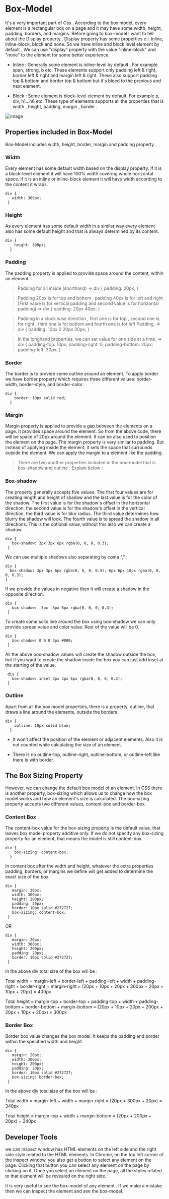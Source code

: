 # Box-Model

It's a very important part of Css . According to the box model, every element is a rectangular box on a page and it may have some width, height, padding, borders, and margins. Before going to box-model I want to tell about the Display property . Display property has some properties e.i. inline, inline-block, block and none. So we have inline and block level element by default . We can use "display" property with the value "inline-block" and "none" to the element for some better experience.

* Inline : Generally some element is inline-level by default . For example span, strong, b etc. These elements support only padding left & right, border left & right and margin left & right. These also support padding top & bottom and border top & bottom but it's bleed to the previous and next element.

* Block : Some element is block-level element by default. For example p, div, h1...h6 etc. These type of elements supports all the properties that is width , height, padding, margin , border .

![image](https://raw.githubusercontent.com/suraj122/AC-STYLE-images/master/box-model/box-model-table.png)

## Properties included in Box-Model

Box-Model includes width, height, border, margin and padding property .

### Width

Every element has some default width based on the display property. If it is a block-level element it will have 100% width covering whole horizontal space. If it is an inline or inline-block element it will have width according to the content it wraps.

```
div {
   width: 300px;
 }
 ```

### Height

As every element has some default width in a similar way every element also has some default height and that is always determined by its content.

```
div {
    height: 300px;
  }
```

### Padding

 The padding property is applied to provide space around the content, within an element.

> Padding for all inside (shorthand)
=> div {
    padding: 20px;
  }


> Padding 20px is for top and bottom , padding 40px is for left and right [First value is for vertical padding and second value is for horizontal padding]
=> div {
    padding: 20px 40px;
  }

> Padding in a clock wise direction , first one is for top , second one is for right , third one is for bottom and fourth one is for left Padding.
=> div {
    padding: 10px 0 20px 30px;
  }

>In the longhand properties, we can set value for one side at a time.
=>  div {
    padding-top: 10px;
    padding-right: 0;
    padding-bottom: 20px;
    padding-left: 30px;
  }

### Border

The border is to provide some outline around an element. To apply border we have border property which requires three different values: border-width, border-style, and border-color.

```
div {
    border: 10px solid red;
  }
```

### Margin

Margin property is applied to provide a gap between the elements on a page. It provides space around the element. So from the above code, there will be space of 20px around the element. It can be also used to position the element on the page.
The margin property is very similar to padding. But instead of applying inside the element, it sets the space that surrounds outside the element.
We can apply the margin to a element like the padding.


> There are two another properties included in the box-model that is box-shadow and outline . Explain below :

### Box-shadow

The property generally accepts five values. The first four values are for creating length and height of shadow and the last value is for the color of the shadow. The first value is for the shadow's offset in the horizontal direction, the second value is for the shadow's offset in the vertical direction, the third value is for blur radius. The third value determines how blurry the shadow will look. The fourth value is to spread the shadow in all directions. This is the optional value, without this also we can create a shadow.


 ```
 div {
    box-shadow: 3px 3px 6px rgba(0, 0, 0, 0.3);
  }
 ```

 We can use multiple shadows also separating by coma "," :

 ```
 div {
   box-shadow: 3px 3px 6px rgba(0, 0, 0, 0.3), 6px 6px 10px rgba(0, 0, 0, 0.3);
 }
 ```

 If we provide the values in negative then it will create a shadow in the opposite direction.

 ```
 div {
    box-shadow: -3px -3px 6px rgba(0, 0, 0, 0.3);
  }
 ```

 To create some solid line around the box using box-shadow we can only provide spread value and color value. Rest of the value will be 0.

 ```
 div {
    box-shadow: 0 0 0 3px #000;
  }
 ```

 All the above box-shadow values will create the shadow outside the box, but if you want to create the shadow inside the box you can just add inset at the starting of the value.

 ```
  div {
    box-shadow: inset 3px 3px 6px rgba(0, 0, 0, 0.3);
  }
  ```

### Outline

Apart from all the box model properties, there is a property, outline, that draws a line around the elements, outside the borders.

```
div {
    outline: 10px solid blue;
  }
 ```

* It won’t affect the position of the element or adjacent elements. Also it is not counted while calculating the size of an element.

* There is no outline-top, outline-right, outline-bottom, or outline-left like there is with border.


## The Box Sizing Property

However, we can change the default box model of an element. In CSS there is another property, box-sizing which allows us to change how the box model works and how an element's size is calculated. The box-sizing property accepts two different values, content-box and border-box.

### Content Box

The content-box value for the box-sizing property is the default value, that leaves box model property additive only. If we do not specify any box-sizing property for an element, that means the model is still content-box.

```
div {
    box-sizing: content-box;
  }
```

In content box after the width and height, whatever the extra properties padding, borders, or margins we define will get added to determine the exact size of the box.

```
div {
   margin: 20px;
   width: 300px;
   height: 200px;
   padding: 20px;
   border: 10px solid #272727;
   box-sizing: content-box;
 }
 ```
 OR

 ```
 div {
    margin: 20px;
    width: 300px;
    height: 200px;
    padding: 20px;
    border: 10px solid #272727;
  }
  ```
In the above div total size of the box will be :

Total width = margin-left + border-left + padding-left + width + padding-right + border-right + margin-right = (20px + 10px + 20px + 300px + 20px + 10px + 20px) = 400px


Total height = margin-top + border-top + padding-top + width + padding-bottom + border-bottom + margin-bottom = (20px + 10px + 20px + 200px + 20px + 10px + 20px) = 300px


### Border Box

Border box value changes the box model. It keeps the padding and border within the specified width and height.

```
div {
   margin: 20px;
   width: 300px;
   height: 200px;
   padding: 20px;
   border: 10px solid #272727;
   box-sizing: border-box;
 }
 ```
In the above div total size of the box will be :

Total width = margin-left + width + margin-right = (20px + 300px + 20px) = 340px

Total height = margin-top + width + margin-bottom = (20px + 200px + 20px) = 240px

## Developer Tools

we can inspect window has HTML elements on the left side and the right side style related to the HTML elements. In Chrome, on the top left corner of the inspect window, you also get a button to select any element on the page. Clicking that button you can select any element on the page by clicking on it. Once you select an element on the page, all the styles related to that element will be revealed on the right side.

It is very useful to see the box-model of any element . If we make a mistake then we can inspect the element and see the box-model.
